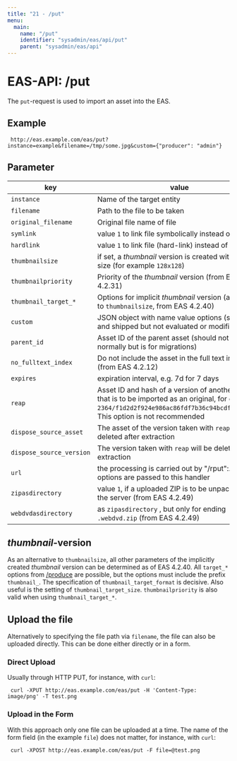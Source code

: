 ```yaml
---
title: "21 - /put"
menu:
  main:
    name: "/put"
    identifier: "sysadmin/eas/api/put"
    parent: "sysadmin/eas/api"
---
```

#  EAS-API: /put

The `put`-request is used to import an asset into the EAS.

##  Example

~~~
 http://eas.example.com/eas/put?instance=example&filename=/tmp/some.jpg&custom={"producer": "admin"}
~~~


##  Parameter


|key|value|
|---|---|
| `instance`| Name of the target entity |
| `filename`| Path to the file to be taken |
| `original_filename`| Original file name of file |
| `symlink`| value `1` to link file symbolically instead of copy |
| `hardlink`| value `1` to link file (hard-link) instead of copy |
| `thumbnailsize`| if set, a *thumbnail* version is created with this size (for example `128x128`) |
| `thumbnailpriority`| Priority of the *thumbnail* version (from EAS 4.2.31) |
| `thumbnail_target_*`| Options for implicit *thumbnail* version (alternative to `thumbnailsize`, from EAS 4.2.40) |
| `custom`| JSON object with name value options (stored and shipped but not evaluated or modified) |
| `parent_id`| Asset ID of the parent asset (should not be used normally but is for migrations) |
| `no_fulltext_index`| Do not include the asset in the full text index (from EAS 4.2.12) |
| `expires`| expiration interval, e.g. 7d for 7 days |
| `reap`| Asset ID and hash of a version of another asset that is to be imported as an original, for example `2364/f1d2d2f924e986ac86fdf7b36c94bcdf32beec15`. This option is not recommended |
| `dispose_source_asset`| The asset of the version taken with `reap` will be deleted after extraction |
| `dispose_source_version`| The version taken with `reap` will be deleted after extraction |
| `url`| the processing is carried out by "/rput":../rput, all options are passed to this handler |
| `zipasdirectory`| value `1`, if a uploaded ZIP is to be unpacked on the server (from EAS 4.2.49) |
| `webdvdasdirectory`| as `zipasdirectory` , but only for ending `.webdvd.zip` (from EAS 4.2.49) |

##  *thumbnail*-version

As an alternative to `thumbnailsize`, all other parameters of the implicitly created *thumbnail* version can be determined as of EAS 4.2.40. All `target_*` options from [/produce](/en/sysadmin/eas/api/produce) are possible, but the options must include the prefix `thumbnail_`. The specification of `thumbnail_target_format` is decisive. Also useful is the setting of `thumbnail_target_size`. `thumbnailpriority` is also valid when using `thumbnail_target_*`.

## Upload the file

Alternatively to specifying the file path via `filename`, the file can also be uploaded directly. This can be done either directly or in a form.

### Direct Upload

Usually through HTTP PUT, for instance, with `curl`:

~~~
 curl -XPUT http://eas.example.com/eas/put -H 'Content-Type: image/png' -T test.png
~~~

### Upload in the Form

With this approach only one file can be uploaded at a time. The name of the form field (in the example `file`) does not matter, for instance, with `curl`:

~~~
 curl -XPOST http://eas.example.com/eas/put -F file=@test.png
~~~

